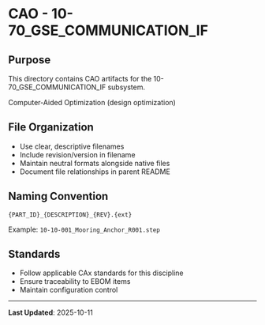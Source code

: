 # CAO - 10-70_GSE_COMMUNICATION_IF

## Purpose

This directory contains CAO artifacts for the 10-70_GSE_COMMUNICATION_IF subsystem.

Computer-Aided Optimization (design optimization)

## File Organization

- Use clear, descriptive filenames
- Include revision/version in filename
- Maintain neutral formats alongside native files
- Document file relationships in parent README

## Naming Convention

```
{PART_ID}_{DESCRIPTION}_{REV}.{ext}
```

Example: `10-10-001_Mooring_Anchor_R001.step`

## Standards

- Follow applicable CAx standards for this discipline
- Ensure traceability to EBOM items
- Maintain configuration control

---

**Last Updated**: 2025-10-11
